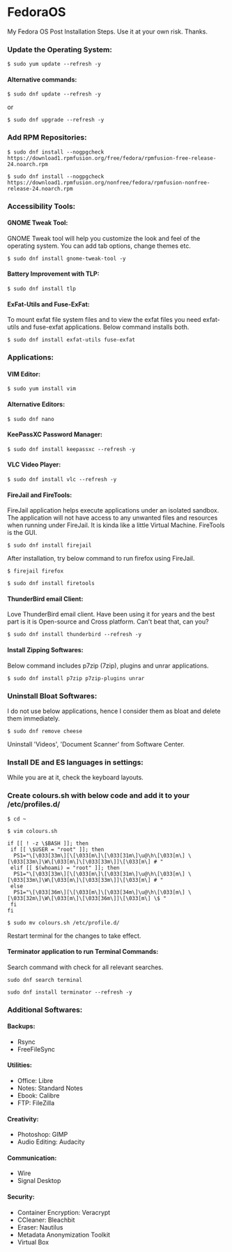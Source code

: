 # FedoraOS
My Fedora OS Post Installation Steps. Use it at your own risk. Thanks.

### Update the Operating System:

`$ sudo yum update --refresh -y`

#### Alternative commands:

`$ sudo dnf update --refresh -y`

or 

`$ sudo dnf upgrade --refresh -y`

### Add RPM Repositories:
```shell
$ sudo dnf install --nogpgcheck https://download1.rpmfusion.org/free/fedora/rpmfusion-free-release-24.noarch.rpm

$ sudo dnf install --nogpgcheck https://download1.rpmfusion.org/nonfree/fedora/rpmfusion-nonfree-release-24.noarch.rpm
```

### Accessibility Tools:
#### GNOME Tweak Tool:
GNOME Tweak tool will help you customize the look and feel of the operating system. You can add tab options, change themes etc.

`$ sudo dnf install gnome-tweak-tool -y`

#### Battery Improvement with TLP:
`$ sudo dnf install tlp`

#### ExFat-Utils and Fuse-ExFat:
To mount exfat file system files and to view the exfat files you need exfat-utils and fuse-exfat applications. Below command installs both.

`$ sudo dnf install exfat-utils fuse-exfat`


### Applications:
#### VIM Editor:
`$ sudo yum install vim`

#### Alternative Editors:
`$ sudo dnf nano`

#### KeePassXC Password Manager:
`$ sudo dnf install keepassxc --refresh -y`

#### VLC Video Player:
`$ sudo dnf install vlc --refresh -y`

#### FireJail and FireTools:
FireJail application helps execute applications under an isolated sandbox. The application will not have access to any unwanted files and resources when running under FireJail. It is kinda like a little Virtual Machine.
FireTools is the GUI.

`$ sudo dnf install firejail`

After installation, try below command to run firefox using FireJail.

`$ firejail firefox`

`$ sudo dnf install firetools`

#### ThunderBird email Client:

Love ThunderBird email client. Have been using it for years and the best part is it is Open-source and Cross platform. Can't beat that, can you?

`$ sudo dnf install thunderbird --refresh -y`

#### Install Zipping Softwares:
Below command includes p7zip (7zip), plugins and unrar applications.

`$ sudo dnf install p7zip p7zip-plugins unrar`


### Uninstall Bloat Softwares:
I do not use below applications, hence I consider them as bloat and delete them immediately.

`$ sudo dnf remove cheese`

Uninstall 'Videos', 'Document Scanner' from Software Center.

### Install DE and ES languages in settings:

While you are at it, check the keyboard layouts.

### Create colours.sh with below code and add it to your /etc/profiles.d/

`$ cd ~` 

`$ vim colours.sh`

```shell
if [[ ! -z \$BASH ]]; then
 if [[ \$USER = "root" ]]; then
  PS1="\[\033[33m\][\[\033[m\]\[\033[31m\]\u@\h\[\033[m\] \[\033[33m\]\W\[\033[m\]\[\033[33m\]]\[\033[m\] # "
 elif [[ $(whoami) = "root" ]]; then
  PS1="\[\033[33m\][\[\033[m\]\[\033[31m\]\u@\h\[\033[m\] \[\033[33m\]\W\[\033[m\]\[\033[33m\]]\[\033[m\] # "
 else
  PS1="\[\033[36m\][\[\033[m\]\[\033[34m\]\u@\h\[\033[m\] \[\033[32m\]\W\[\033[m\]\[\033[36m\]]\[\033[m\] \$ "
 fi
fi
```

`$ sudo mv colours.sh /etc/profile.d/`

Restart terminal for the changes to take effect.

#### Terminator application to run Terminal Commands:

Search command with check for all relevant searches.

`sudo dnf search terminal`

`sudo dnf install terminator --refresh -y`

### Additional Softwares:

#### Backups:
* Rsync
* FreeFileSync

#### Utilities:
* Office: Libre
* Notes: Standard Notes
* Ebook: Calibre
* FTP: FileZilla

#### Creativity:
* Photoshop: GIMP
* Audio Editing: Audacity

#### Communication:
* Wire
* Signal Desktop

#### Security:
* Container Encryption: Veracrypt
* CCleaner: Bleachbit
* Eraser: Nautilus
* Metadata Anonymization Toolkit
* Virtual Box

